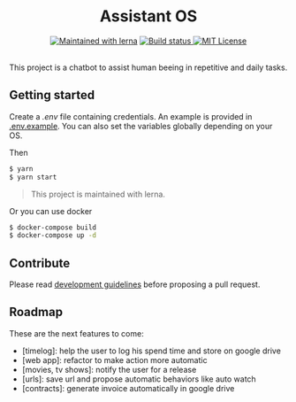 <h1 align="center">
  Assistant OS
</h1>
<div align="center">
<a href="https://lernajs.io/"><img src="https://img.shields.io/badge/maintained%20with-lerna-cc00ff.svg" alt="Maintained with lerna"/><a/>
<a href="https://cloud.drone.io/assistant-os/assistant-os">
  <img src="https://cloud.drone.io/api/badges/assistant-os/assistant-os/status.svg" alt="Build status" />
</a>
<a href="./LICENSE">
  <img src="https://img.shields.io/github/license/assistant-os/assistant-os.svg" alt="MIT License" />
</a>
</div>

<br>

This project is a chatbot to assist human beeing in repetitive and daily tasks.

## Getting started

Create a _.env_ file containing credentials. An example is provided in [.env.example](.env.example). You can also set the variables globally depending on your OS.

Then

```bash
$ yarn
$ yarn start
```

> This project is maintained with lerna.

Or you can use docker

```bash
$ docker-compose build
$ docker-compose up -d
```

<!--
It will start a chatbot that can be remotely controlled from [assistant-os.github.io](https://assistant-os.github.io).
-->

## Contribute

Please read [development guidelines](./CONTRIBUTING.md) before proposing a pull request.

## Roadmap

These are the next features to come:

- [timelog]: help the user to log his spend time and store on google drive
- [web app]: refactor to make action more automatic
- [movies, tv shows]: notify the user for a release
- [urls]: save url and propose automatic behaviors like auto watch
- [contracts]: generate invoice automatically in google drive

<!--

## Links

- [Adapters](./doc/adapters.md)
- [Kinds of chatbots](https://medium.com/the-chatbot-guru/the-3-types-of-chatbots-acc5cdf6bb4e)

-->
